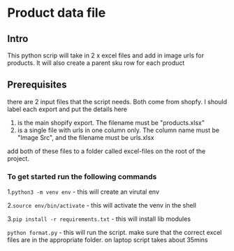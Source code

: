 # Product data file

## Intro

This python scrip will take in 2 x excel files and add in image urls for products. It will also create a parent sku row for each product

## Prerequisites

there are 2 input files that the script needs. Both come from shopfy. I should label each export and put the details here

1.  is the main shopify export. The filename must be "products.xlsx"
2.  is a single file with urls in one column only. The column name must be "Image Src", and the filename must be urls.xlsx

add both of these files to a folder called excel-files on the root of the project.

### To get started run the following commands

1.`python3 -m venv env` - this will create an virutal env

2.`source env/bin/activate` - this will activate the venv in the shell

3.`pip install -r requirements.txt` - this will install lib modules

`python format.py` - this will run the script. make sure that the correct excel files are in the appropriate folder. on laptop script takes about 35mins
